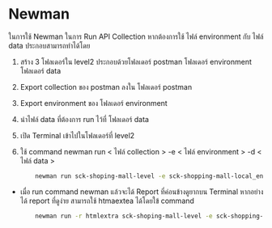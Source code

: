 # Newman 
ในการใช้ Newman ในการ Run API Collection หากต้องการใช้ ไฟล์ environment กับ ไฟล์ data ประกอบสามารถทำได้โดย


1. สร้าง 3 โฟลเดอร์ใน level2 ประกอบด้วยโฟลเดอร์ postman โฟลเดอร์ environment โฟลเดอร์ data

2. Export collection ของ postman ลงใน โฟลเดอร์ postman 

3. Export environment ของ โฟลเดอร์ environment 

4. นำไฟล์ data ที่ต้องการ run ไว้ที่  โฟลเดอร์ data 

5. เปิด Terminal เข้าไปในโฟลเดอร์ที่ level2

6. ใช้ command newman run < ไฟล์ collection  > -e < ไฟล์ environment  > -d < ไฟล์ data  >
    ```sh
        newman run sck-shoping-mall-level -e sck-shopping-mall-local_environment.json -d data.json
    ```    
- เมื่อ run command newman แล้วจะได้ Report ที่ค่อนข้างดูยากบน Terminal หากอย่างได้ report ที่ดูง่าย สามารถใช้ htmaextea ได้โดยใข้ command

    ```sh
        newman run -r htmlextra sck-shoping-mall-level -e sck-shopping-mall-local_environment.json -d data.json
    ```    